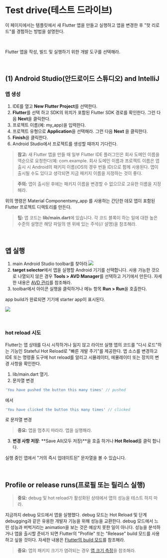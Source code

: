# Test drive(테스트 드라이브)  

이 페이지에서는 템플릿에서 새 Flutter 앱을 만들고 실행하고 앱을 변경한 후 "핫 리로드"를 경험하는 방법을 설명한다.  

<br/>

Flutter 앱을 작성, 빌드 및 실행하기 위한 개발 도구를 선택해라.  

<br/>

## (1) Android Studio(안드로이드 스튜디오) and IntelliJ  

### 앱 생성  
  1. IDE를 열고 **New Flutter Project**를 선택한다.
  2. **Flutter**를 선택 하고 SDK의 위치가 포함된 Flutter SDK 경로를 확인한다. 그런 다음 **Next**을 클릭한다.  
  3. 프로젝트 이름(예: my_app)을 입력한다.
  4. 프로젝트 유형으로 **Application**을 선택해라. 그런 다음 **Next** 을 클릭한다.
  5. **Finish**을 클릭한다.
  6. Android Studio에서 프로젝트를 생성할 때까지 기다린다.  

> **참고:** 새 Flutter 앱을 만들 때 일부 Flutter IDE 플러그인은 회사 도메인 이름을 역순으로 요청한다(예: com.example. 회사 도메인 이름과 프로젝트 이름은 앱 출시 시 Android의 패키지 이름(iOS의 경우 번들 ID)으로 함께 사용된다. 앱이 출시될 수도 있다고 생각되면 지금 패키지 이름을 지정하는 것이 좋다.  

> **주의:** 앱이 출시된 후에는 패키지 이름을 변경할 수 없으므로 고유한 이름을 지정해라.  

위의 명령은 Material Componentsmy_app 를 사용하는 간단한 데모 앱이 포함된 Flutter 프로젝트 디렉토리를 만든다.  

> **팁:** 앱 코드는 **lib/main.dart**에 있습니다. 각 코드 블록이 하는 일에 대한 높은 수준의 설명은 해당 파일의 맨 위에 있는 주석(// 설명)을 참조해라.  

<br/>

## 앱 실행  
  1. main Android Studio toolbar를 찾아라.![](https://docs.flutter.dev/assets/images/docs/tools/android-studio/main-toolbar.png)
  2. **target selector**에서 앱을 실행할 Android 기기를 선택합니다. 사용 가능한 것으로 나열되지 않은 경우 **Tools > AVD Manager**를 선택하고 거기에서 만든다. 자세한 내용은 [AVD 관리](https://developer.android.com/studio/run/managing-avds)를 참조해라.
  3. toolbar에서 아이콘 실행을 클릭하거나 메뉴 항목 **Run > Run**을 호출한다.  

app build가 완료되면 기기에 starter app이 표시된다.  

![](https://docs.flutter.dev/assets/images/docs/get-started/ios/starter-app.png)

<br/>

### hot reload 시도  
Flutter는 앱 상태를 다시 시작하거나 잃지 않고 라이브 실행 앱의 코드를 "다시 로드"하는 기능인 Stateful Hot Reload로 "빠른 개발 주기"를 제공한다. 앱 소스를 변경하고 IDE 또는 명령줄 도구에 hot reload를 알리고 시뮬레이터, 에뮬레이터 또는 장치의 변경 사항을 확인한다.  
  1. lib/main.dart 열기.
  2. 문자열 변경  

  ```dart
  'You have pushed the button this many times' // pushed
  ```  
  에서
  ```dart
  'You have clicked the button this many times' // clicked
  ```
  로 문자열 변경
  >**중요:** 앱을 멈추지 마라라. 앱을 실행해라.
  3. **변경 사항 저장**: **Save All(모두 저장)**을 호출 하거나 **Hot Reload**를 클릭 합니다.  

실행 중인 앱에서 "거의 즉시 업데이트된" 문자열을 볼 수 있습니다.  

<br/>

## Profile or release runs(프로필 또는 릴리스 실행)  

> **중요:** debug 및 hot reload가 활성화된 상태에서 앱의 성능을 테스트 하지 마라.  

지금까지 debug 모드에서 앱을 실행했다. debug 모드는 Hot Reload 및 단계 debugging과 같은 유용한 개발자 기능을 위해 성능을 교환한다. debug 모드에서 느린 성능과 버벅거리는 animation을 보는 것은 예상치 못한 일이 아니다. 성능을 분석하거나 앱을 출시할 준비가 되면 Flutter의 "Profile" 또는 "Release" build 모드를 사용하고 싶을 것이다. 자세한 내용은 [Flutter의 build 모드](https://docs.flutter.dev/testing/build-modes)를 참조해라.  

> **중요:** 앱의 패키지 크기가 염려되는 경우 [앱 크기 측정](https://docs.flutter.dev/perf/app-size)을 참조해라.
